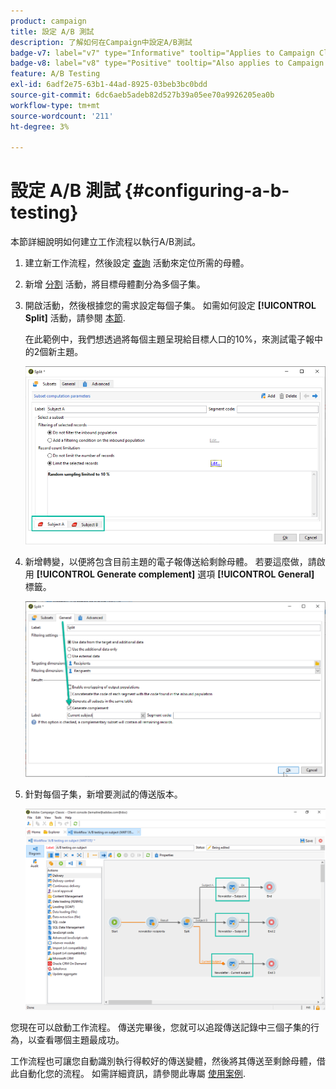 ```yaml
---
product: campaign
title: 設定 A/B 測試
description: 了解如何在Campaign中設定A/B測試
badge-v7: label="v7" type="Informative" tooltip="Applies to Campaign Classic v7"
badge-v8: label="v8" type="Positive" tooltip="Also applies to Campaign v8"
feature: A/B Testing
exl-id: 6adf2e75-63b1-44ad-8925-03beb3bc0bdd
source-git-commit: 6dc6aeb5adeb82d527b39a05ee70a9926205ea0b
workflow-type: tm+mt
source-wordcount: '211'
ht-degree: 3%

---
```


# 設定 A/B 測試 {#configuring-a-b-testing}



本節詳細說明如何建立工作流程以執行A/B測試。

1. 建立新工作流程，然後設定 [查詢](../../workflow/using/query.md) 活動來定位所需的母體。

1. 新增 [分割](../../workflow/using/split.md) 活動，將目標母體劃分為多個子集。

1. 開啟活動，然後根據您的需求設定每個子集。 如需如何設定 **[!UICONTROL Split]** 活動，請參閱 [本節](../../workflow/using/split.md).

   在此範例中，我們想透過將每個主題呈現給目標人口的10%，來測試電子報中的2個新主題。

   ![](assets/ab-testing-split.png)

1. 新增轉變，以便將包含目前主題的電子報傳送給剩餘母體。 若要這麼做，請啟用 **[!UICONTROL Generate complement]** 選項 **[!UICONTROL General]** 標籤。

   ![](assets/ab-testing-complement.png)

1. 針對每個子集，新增要測試的傳送版本。

   ![](assets/ab-testing-delivery.png)

您現在可以啟動工作流程。 傳送完畢後，您就可以追蹤傳送記錄中三個子集的行為，以查看哪個主題最成功。

工作流程也可讓您自動識別執行得較好的傳送變體，然後將其傳送至剩餘母體，借此自動化您的流程。 如需詳細資訊，請參閱此專屬 [使用案例](a-b-testing-use-case.md).
